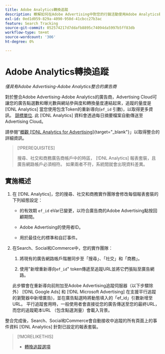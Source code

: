 ```yaml
---
title: Adobe Analytics轉換追蹤
description: 瞭解如何在Adobe Advertising中對您的行銷活動使用Adobe Analytics轉換追蹤。
exl-id: 0ed1d059-829a-4090-950d-41cbcc27b3ac
feature: Search Tracking
source-git-commit: 052574217d7ddafb8895c74094da5997b5ff83db
workflow-type: tm+mt
source-wordcount: '306'
ht-degree: 0%

---
```


# Adobe Analytics轉換追蹤

*僅具有Adobe Advertising-Adobe Analytics整合的廣告商*

對於整合Adobe Advertising-Adobe Analytics的廣告商，Advertising Cloud可讓您的廣告點選數和曝光數與網站參與度和轉換量度連結起來，追蹤的量度是 [!DNL Analytics] 當您使用包含Token的重新導向(`ef_id` 引數)，以取得更多資訊。 [競標單位](/help/search-social-commerce/glossary.md#a-b). 此 [!DNL Analytics] 資料會透過每日摘要檔案自動傳送至Advertising Cloud。

請參閱&quot;[概觀 [!DNL Analytics for Advertising]](https://experienceleague.adobe.com/docs/advertising-cloud/dsp/integrations/analytics/overview.html){target="_blank"}」以取得整合的詳細資訊。

>[!PREREQUISITES]
>
> 搜尋、社交和商務廣告商帳戶中的時區， [!DNL Analytics] 報表套裝，且廣告網路帳戶必須相符。 如果兩者不符，系統間就會出現資料差異。

## 實施概述

1. 在 [!DNL Analytics]，您的搜尋、社交和商務實作團隊會修改每個報表套裝的下列組態設定：

   * 的有效期 `ef_id` eVar已變更，以符合廣告商的Adobe Advertising點按回顧期間。

   * Adobe Advertising的使用者ID。

   * 用於最佳化的標準和自訂事件。

1. 在Search、Social和Commerce中，您的實作團隊：

   1. 將現有的廣告網路帳戶階層同步至「搜尋」、「社交」和「商務」。

   1. 使用&quot;新增重新導向`ef_id`&quot; token傳遞至追蹤URL並將它們張貼至廣告網路。

   此步驟會在重新導向前附加至Adobe Advertising追蹤伺服器（以下步驟除外） [!DNL Google Ads] 和 [!DNL Microsoft Advertising] 在支援平行追蹤的瀏覽器中新增廣告)，並在廣告點選時將動態填入的「ef_id」引數新增至URL。 平行追蹤套用時，一般使用者會直接從您的廣告傳送至您的最終URL，而您的追蹤範本URL （包含點選測量）會載入背景。

整合完成後，Search、Social和Commerce會自動接收中追蹤的所有頁面上的事件資料 [!DNL Analytics] 針對已設定的報表套裝。

>[!MORELIKETHIS]
>
>* [轉換追蹤選項](conversion-tracking-about.md)
